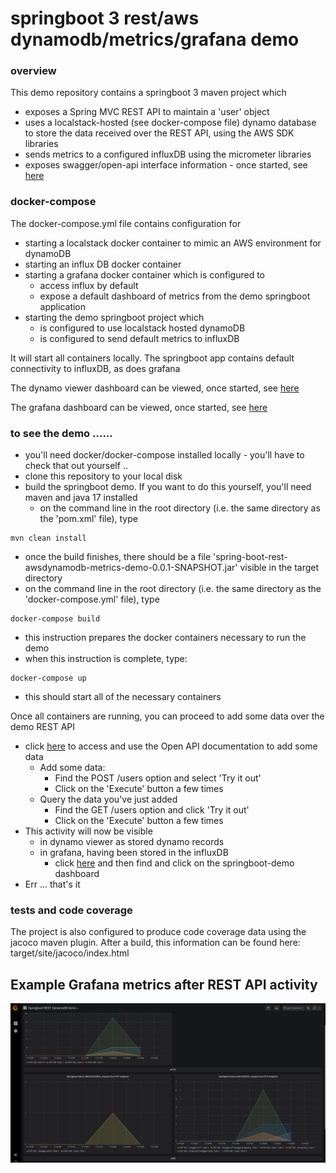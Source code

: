 # springboot 3 rest/aws dynamodb/metrics/grafana demo

### overview
This demo repository contains a springboot 3 maven project which

* exposes a Spring MVC REST API to maintain a 'user' object
* uses a localstack-hosted (see docker-compose file) dynamo database to store the data received over the REST API, using the AWS SDK libraries
* sends metrics to a configured influxDB using the micrometer libraries 
* exposes swagger/open-api interface information - once started, see [here](http://localhost:8080/swagger-ui.html)

### docker-compose
The docker-compose.yml file contains configuration for
* starting a localstack docker container to mimic an AWS environment for dynamoDB
* starting an influx DB docker container
* starting a grafana docker container which is configured to 
  * access influx by default
  * expose a default dashboard of metrics from the demo springboot application
* starting the demo springboot project which
  * is configured to use localstack hosted dynamoDB
  * is configured to send default metrics to influxDB

It will start all containers locally. The springboot app contains default connectivity to influxDB, as does grafana

The dynamo viewer dashboard can be viewed, once started, see [here](http://localhost:8001)

The grafana dashboard can be viewed, once started, see [here](http://localhost:3000)

### to see the demo ......
* you'll need docker/docker-compose installed locally - you'll have to check that out yourself ..
* clone this repository to your local disk
* build the springboot demo. If you want to do this yourself, you'll need maven and java 17 installed
  * on the command line in the root directory (i.e. the same directory as the 'pom.xml' file), type
```agsl
mvn clean install
```
* once the build finishes, there should be a file 'spring-boot-rest-awsdynamodb-metrics-demo-0.0.1-SNAPSHOT.jar' visible in the target directory
* on the command line in the root directory (i.e. the same directory as the 'docker-compose.yml' file), type
```agsl
docker-compose build
```
* this instruction prepares the docker containers necessary to run the demo
* when this instruction is complete, type:
```agsl
docker-compose up
```
* this should start all of the necessary containers

Once all containers are running, you can proceed to add some data over the demo REST API
* click [here](http://localhost:8080/swagger-ui.html) to access and use the Open API documentation to add some data 
  * Add some data:
    * Find the POST /users option and select 'Try it out'
    * Click on the 'Execute' button a few times
  * Query the data you've just added
    * Find the GET /users option and click 'Try it out'
    * Click on the 'Execute' button a few times
* This activity will now be visible
  * in dynamo viewer as stored dynamo records
  * in grafana, having been stored in the influxDB
    * click [here](http://localhost:3000) and then find and click on the springboot-demo dashboard
* Err ... that's it

### tests and code coverage
The project is also configured to produce code coverage data using the jacoco maven plugin.
After a build, this information can be found here: target/site/jacoco/index.html

## Example Grafana metrics after REST API activity
![Image](grafana-results-example.png)
